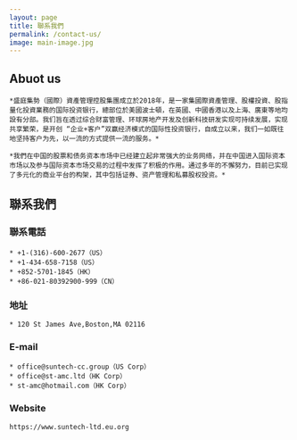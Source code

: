 ```yaml
---
layout: page
title: 聯系我們
permalink: /contact-us/
image: main-image.jpg
---
```


## Abuot us  
```
*盛庭集勢（國際）資產管理控股集團成立於2018年，是一家集國際資產管理、股權投資、股指量化投資業務的国际投资银行，總部位於美國波士頓，在英國、中國香港以及上海、廣東等地均設有分部。我们旨在透过综合财富管理、环球房地产开发及创新科技研发实现可持续发展，实现共享繁荣，是开创 “企业+客户”双赢经济模式的国际性投资银行，自成立以来，我们一如既往地坚持客户为先，以一流的方式提供一流的服务。*  

*我們在中国的股票和债务资本市场中已经建立起非常强大的业务网络，并在中国进入国际资本市场以及参与国际资本市场交易的过程中发挥了积极的作用。通过多年的不懈努力，目前已实现了多元化的商业平台的构架，其中包括证券、资产管理和私募股权投资。*
```
## 聯系我們  

### 聯系電話  
```
* +1-(316)-600-2677（US）  
* +1-434-658-7158（US）  
* +852-5701-1845（HK）  
* +86-021-80392900-999（CN）  
```
### 地址  
```
* 120 St James Ave,Boston,MA 02116  
```
### E-mail  
```
* office@suntech-cc.group（US Corp）  
* office@st-amc.ltd（HK Corp）  
* st-amc@hotmail.com（HK Corp）  
```
### Website
```
https://www.suntech-ltd.eu.org
```
